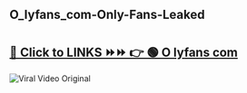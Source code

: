 
 ## O_lyfans_com-Only-Fans-Leaked

# <h2><a href="https://clipsfans.com/O_lyfans_com&ref=git">🔗 Click to LINKS ⏩⏩ 👉 🟢 O lyfans com </a></h2>

<a href="https://clipsfans.com/O_lyfans_com&ref=git" rel="nofollow" data-target="animated-image.originalLink"><img src="https://i.ibb.co.com/xMMVF88/686577567.gif" alt="Viral Video Original" style="max-width: 100%; display: inline-block;" data-target="animated-image.originalImage"></a>
